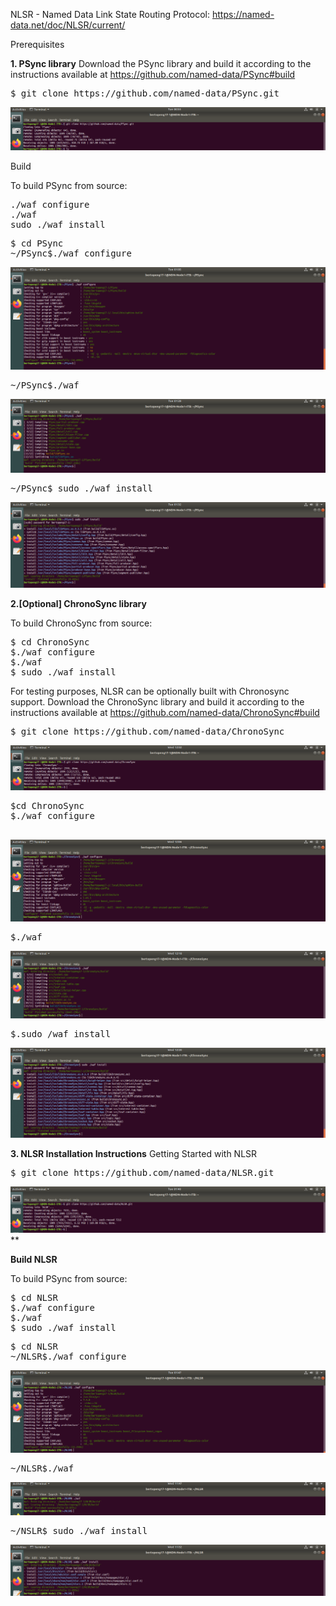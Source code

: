 NLSR - Named Data Link State Routing Protocol:  https://named-data.net/doc/NLSR/current/


Prerequisites

**1. PSync library**
Download the PSync library and build it according to the instructions available at https://github.com/named-data/PSync#build
<pre>
$ git clone https://github.com/named-data/PSync.git
</pre>

![alt tag](https://github.com/syaifulahdan/Mini-NDN-Work/blob/main/Assignment%202:NDNrg-Topology/NDNrg-Image-NSLR/gitpsync.png)

Build 

To build PSync from source:
<pre>
./waf configure
./waf
sudo ./waf install
</pre>


<pre>
$ cd PSync
~/PSync$./waf configure
</pre>

![alt tag](https://github.com/syaifulahdan/Mini-NDN-Work/blob/main/Assignment%202:NDNrg-Topology/NDNrg-Image-NSLR/PSync-waf-configure.png)

<pre>
~/PSync$./waf
</pre>

![alt tag](https://github.com/syaifulahdan/Mini-NDN-Work/blob/main/Assignment%202:NDNrg-Topology/NDNrg-Image-NSLR/PSync-waf.png)

<pre>
~/PSync$ sudo ./waf install 
</pre>
![alt tag](https://github.com/syaifulahdan/Mini-NDN-Work/blob/main/Assignment%202:NDNrg-Topology/NDNrg-Image-NSLR/PSync%20waf-install.png)


**2.[Optional] ChronoSync library**

To build ChronoSync from source:
<pre>
$ cd ChronoSync
$./waf configure
$./waf
$ sudo ./waf install
</pre>

For testing purposes, NLSR can be optionally built with Chronosync support. Download the ChronoSync library and build it according to the instructions available at https://github.com/named-data/ChronoSync#build

<pre>
$ git clone https://github.com/named-data/ChronoSync
</pre>

![alt tag](https://github.com/syaifulahdan/Mini-NDN-Work/blob/main/Assignment%202:NDNrg-Topology/NDNrg-Image-ChronoSync/gitclone-chronosync.png)

<pre>
$cd ChronoSync
$./waf configure

</pre>
![alt tag](https://github.com/syaifulahdan/Mini-NDN-Work/blob/main/Assignment%202:NDNrg-Topology/NDNrg-Image-ChronoSync/ChronoSync-waf-configure.png)

 <pre>
$./waf 
</pre>

![alt tag](https://github.com/syaifulahdan/Mini-NDN-Work/blob/main/Assignment%202:NDNrg-Topology/NDNrg-Image-ChronoSync/ChronoSync-waf.png)

<pre>
$.sudo /waf install
</pre>

![alt tag](https://github.com/syaifulahdan/Mini-NDN-Work/blob/main/Assignment%202:NDNrg-Topology/NDNrg-Image-ChronoSync/ChronoSync-waf-install.png)

**3. NLSR Installation Instructions**
Getting Started with NLSR

<pre>
$ git clone https://github.com/named-data/NLSR.git</pre>
</pre>

![alt tag](https://github.com/syaifulahdan/Mini-NDN-Work/blob/main/Assignment%202:NDNrg-Topology/NDNrg-Image-NSLR/gitclone-NLSR.png)**

**Build NLSR**

To build PSync from source:
<pre>
$ cd NLSR
$./waf configure
$./waf
$ sudo ./waf install
</pre>


<pre>
$ cd NLSR
~/NLSR$./waf configure
</pre>

![alt tag](https://github.com/syaifulahdan/Mini-NDN-Work/blob/main/Assignment%202:NDNrg-Topology/NDNrg-Image-NSLR/NLSR-waf-configure.png)

<pre>
~/NLSR$./waf
</pre>

![alt tag](https://github.com/syaifulahdan/Mini-NDN-Work/blob/main/Assignment%202:NDNrg-Topology/NDNrg-Image-NSLR/NLSR-Waf.png )

<pre>
~/NSLR$ sudo ./waf install 
</pre>
![alt tag](https://github.com/syaifulahdan/Mini-NDN-Work/blob/main/Assignment%202:NDNrg-Topology/NDNrg-Image-NSLR/NLSR-Waf-Install.png)
